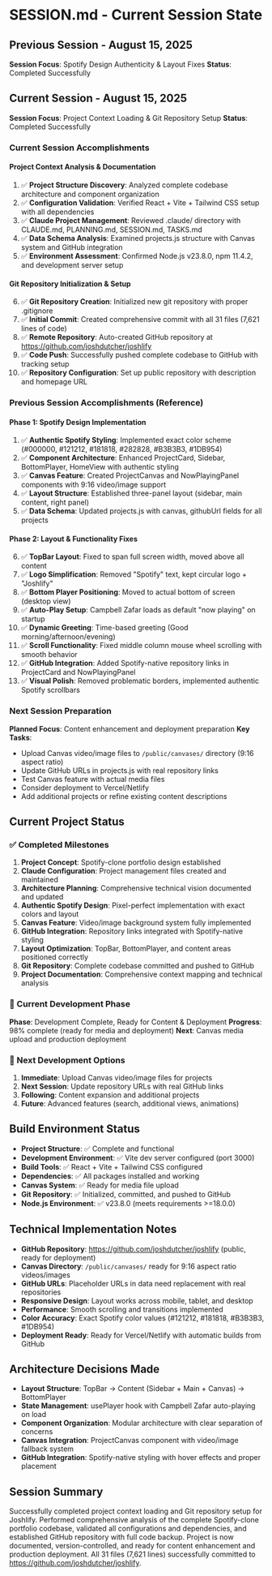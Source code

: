 # SESSION.md - Current Session State

## Previous Session - August 15, 2025
**Session Focus**: Spotify Design Authenticity & Layout Fixes
**Status**: Completed Successfully

## Current Session - August 15, 2025
**Session Focus**: Project Context Loading & Git Repository Setup
**Status**: Completed Successfully

### Current Session Accomplishments

#### Project Context Analysis & Documentation
1. ✅ **Project Structure Discovery**: Analyzed complete codebase architecture and component organization
2. ✅ **Configuration Validation**: Verified React + Vite + Tailwind CSS setup with all dependencies
3. ✅ **Claude Project Management**: Reviewed .claude/ directory with CLAUDE.md, PLANNING.md, SESSION.md, TASKS.md
4. ✅ **Data Schema Analysis**: Examined projects.js structure with Canvas system and GitHub integration
5. ✅ **Environment Assessment**: Confirmed Node.js v23.8.0, npm 11.4.2, and development server setup

#### Git Repository Initialization & Setup
6. ✅ **Git Repository Creation**: Initialized new git repository with proper .gitignore
7. ✅ **Initial Commit**: Created comprehensive commit with all 31 files (7,621 lines of code)
8. ✅ **Remote Repository**: Auto-created GitHub repository at https://github.com/joshdutcher/joshlify
9. ✅ **Code Push**: Successfully pushed complete codebase to GitHub with tracking setup
10. ✅ **Repository Configuration**: Set up public repository with description and homepage URL

### Previous Session Accomplishments (Reference)

#### Phase 1: Spotify Design Implementation
1. ✅ **Authentic Spotify Styling**: Implemented exact color scheme (#000000, #121212, #181818, #282828, #B3B3B3, #1DB954)
2. ✅ **Component Architecture**: Enhanced ProjectCard, Sidebar, BottomPlayer, HomeView with authentic styling
3. ✅ **Canvas Feature**: Created ProjectCanvas and NowPlayingPanel components with 9:16 video/image support
4. ✅ **Layout Structure**: Established three-panel layout (sidebar, main content, right panel)
5. ✅ **Data Schema**: Updated projects.js with canvas, githubUrl fields for all projects

#### Phase 2: Layout & Functionality Fixes
6. ✅ **TopBar Layout**: Fixed to span full screen width, moved above all content
7. ✅ **Logo Simplification**: Removed "Spotify" text, kept circular logo + "Joshlify"
8. ✅ **Bottom Player Positioning**: Moved to actual bottom of screen (desktop view)
9. ✅ **Auto-Play Setup**: Campbell Zafar loads as default "now playing" on startup
10. ✅ **Dynamic Greeting**: Time-based greeting (Good morning/afternoon/evening)
11. ✅ **Scroll Functionality**: Fixed middle column mouse wheel scrolling with smooth behavior
12. ✅ **GitHub Integration**: Added Spotify-native repository links in ProjectCard and NowPlayingPanel
13. ✅ **Visual Polish**: Removed problematic borders, implemented authentic Spotify scrollbars

### Next Session Preparation
**Planned Focus**: Content enhancement and deployment preparation
**Key Tasks**: 
- Upload Canvas video/image files to `/public/canvases/` directory (9:16 aspect ratio)
- Update GitHub URLs in projects.js with real repository links
- Test Canvas feature with actual media files
- Consider deployment to Vercel/Netlify
- Add additional projects or refine existing content descriptions

## Current Project Status

### ✅ Completed Milestones
1. **Project Concept**: Spotify-clone portfolio design established
2. **Claude Configuration**: Project management files created and maintained
3. **Architecture Planning**: Comprehensive technical vision documented and updated
4. **Authentic Spotify Design**: Pixel-perfect implementation with exact colors and layout
5. **Canvas Feature**: Video/image background system fully implemented
6. **GitHub Integration**: Repository links integrated with Spotify-native styling
7. **Layout Optimization**: TopBar, BottomPlayer, and content areas positioned correctly
8. **Git Repository**: Complete codebase committed and pushed to GitHub
9. **Project Documentation**: Comprehensive context mapping and technical analysis

### 🎯 Current Development Phase
**Phase**: Development Complete, Ready for Content & Deployment
**Progress**: 98% complete (ready for media and deployment)
**Next**: Canvas media upload and production deployment

### 🚀 Next Development Options
1. **Immediate**: Upload Canvas video/image files for projects
2. **Next Session**: Update repository URLs with real GitHub links
3. **Following**: Content expansion and additional projects
4. **Future**: Advanced features (search, additional views, animations)

## Build Environment Status
- **Project Structure**: ✅ Complete and functional
- **Development Environment**: ✅ Vite dev server configured (port 3000)
- **Build Tools**: ✅ React + Vite + Tailwind CSS configured
- **Dependencies**: ✅ All packages installed and working
- **Canvas System**: ✅ Ready for media file upload
- **Git Repository**: ✅ Initialized, committed, and pushed to GitHub
- **Node.js Environment**: ✅ v23.8.0 (meets requirements >=18.0.0)

## Technical Implementation Notes
- **GitHub Repository**: https://github.com/joshdutcher/joshlify (public, ready for deployment)
- **Canvas Directory**: `/public/canvases/` ready for 9:16 aspect ratio videos/images
- **GitHub URLs**: Placeholder URLs in data need replacement with real repositories  
- **Responsive Design**: Layout works across mobile, tablet, and desktop
- **Performance**: Smooth scrolling and transitions implemented
- **Color Accuracy**: Exact Spotify color values (#121212, #181818, #B3B3B3, #1DB954)
- **Deployment Ready**: Ready for Vercel/Netlify with automatic builds from GitHub

## Architecture Decisions Made
- **Layout Structure**: TopBar → Content (Sidebar + Main + Canvas) → BottomPlayer
- **State Management**: usePlayer hook with Campbell Zafar auto-playing on load
- **Component Organization**: Modular architecture with clear separation of concerns
- **Canvas Integration**: ProjectCanvas component with video/image fallback system
- **GitHub Integration**: Spotify-native styling with hover effects and proper placement

## Session Summary
Successfully completed project context loading and Git repository setup for Joshlify. Performed comprehensive analysis of the complete Spotify-clone portfolio codebase, validated all configurations and dependencies, and established GitHub repository with full code backup. Project is now documented, version-controlled, and ready for content enhancement and production deployment. All 31 files (7,621 lines) successfully committed to https://github.com/joshdutcher/joshlify.